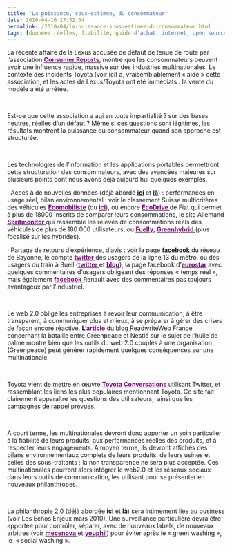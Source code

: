 ```yaml
---
title: "La puissance, sous-estimée, du consommateur"
date: 2010-04-16 17:52:04
permalink: /2010/04/la-puissance-sous-estimee-du-consommateur.html
tags: [données réelles, fiabilité, guide d'achat, internet, open source, partage de données, transition générationnelle, twitter]
---
```


<p class="MsoNormal"><span>La récente affaire de la Lexus accusée de défaut de tenue de route par l’association <a href="http://blogs.consumerreports.org/cars/2010/04/consumer-reports-2010-lexus-gx-dont-buy-safety-risk.html"><font color="#800080"><strong>Consumer Reports</strong></font></a>, montre que les consommateurs peuvent avoir une influence rapide, massive sur des industries multinationales. Le contexte des incidents Toyota (voir ici) a, vraisemblablement « aidé » cette association, et les actes de Lexus/Toyota ont été immédiats : la vente du modèle a été arrétée. </span></p> <p class="MsoNormal"><span> </span></p> <p class="MsoNormal"><span>Est-ce que cette association a agi en toute impartialité ? sur des bases neutres, réelles d’un défaut ? Même si ces questions sont légitimes, les résultats montrent la puissance du consommateur quand son approche est structurée.</span></p> <p class="MsoNormal"><span> </span></p> <p class="MsoNormal"><span>Les technologies de l’information et les applications portables permettront cette structuration des consommateurs, avec des avancées majeures sur plusieurs points dont nous avons déjà aujourd'hui quelques exemples.</span></p> <p class="MsoNormal"><span> </span></p>  <!--more-->  <p class="MsoNormal"><span><span>·<span>		 </span></span></span><span dir="ltr"><span>Accès à de nouvelles données (déjà abordé <strong><a href="https://gabrielplassat.github.io/transportsdufutur/2010/01/quand-viendra-lheure-de-la-connaissance-des-emissions-reelles.html" target="_blank">ici</a></strong> et <strong><a href="https://gabrielplassat.github.io/transportsdufutur/2010/01/le-telephone-te-guidera.html" target="_blank">là</a></strong>) : performances en usage réel, bilan environnemental : voir le classement Suisse multicritères des véhicules <a href="http://download.macrofocus.com/infoscope/InfoScope.cgi?fileURL=ATE%20EcoMobiListe%20PW%20Fev%202010%20Web.mis"><font color="#800080"><strong>Ecomobiliste</strong></font></a> (ou <a href="http://www.ate.ch/fr/politique-campagnes/guides-pratiques/ecomobiliste/ecomobiliste-interactive.html"><font color="#800080"><strong>ici</strong></font></a>), ou encore <a href="http://www.fiat.com/ecodrive/fr/default.htm"><font color="#800080"><strong>EcoDrive </strong></font></a>de Fiat qui permet à plus de 18000 inscrits de comparer leurs consommations, le site Allemand <a href="http://www.spritmonitor.de/en/"><font color="#800080"><strong>Spritmonitor</strong> </font></a>qui rassemble les relevés de consommations réels des véhicules de plus de 180 000 utilisateurs, ou <a href="http://www.fuelly.com/"><font color="#800080"><strong>Fuelly</strong></font></a>, <a href="http://www.greenhybrid.com/compare/mileage/"><font color="#800080"><strong>Greenhybrid</strong> </font></a>(plus focalisé sur les hybrides).</span></span></p> <p class="MsoNormal"><span><span>·<span>		 </span></span></span><span dir="ltr"><span>Partage de retours d’expérience, d’avis : voir la page <a href="http://www.facebook.com/pages/CHRONOBUS-un-nouveau-reseau-pour-une-mobilite-durable-sur-le-BAB/113916394232#!/pages/CHRONOBUS-un-nouveau-reseau-pour-une-mobilite-durable-sur-le-BAB/113916394232?v=wall"><strong>facebook</strong> </a>du réseau de Bayonne, le compte <a href="http://twitter.com/ligne13"><font color="#800080"><strong>twitter</strong> </font></a>des usagers de la ligne 13 du métro, ou des usagers du train à Bueil (<a href="http://twitter.com/Asso_gare_bueil"><font color="#800080"><strong>twitter</strong> </font></a>et <a href="http://bueiltoutevapeure.blogspot.com/"><font color="#800080"><strong>blog</strong></font></a>), la page facebook d’<a href="http://www.facebook.com/eurostar"><font color="#800080"><strong>eurostar</strong></font></a> avec quelques commentaires d’usagers obligeant des réponses « temps réel », mais également <a href="http://www.facebook.com/renault?v=app_2373072738"><font color="#800080"><strong>facebook</strong> </font></a>Renault avec des commentaires pas toujours avantageux par l’industriel.</span></span></p> <p class="MsoNormal"><span> </span></p> <p class="MsoNormal"><span>Le web 2.0 oblige les entreprises à revoir leur communication, à être transparent, à communiquer plus et mieux, à se préparer à gérer des crises de façon encore réactive. <strong>L’</strong><a href="http://fr.readwriteweb.com/2010/03/30/a-la-une/greenpeace-nestl-sur-facebook-lart-de-guerre/"><font color="#800080"><strong>article</strong></font></a> du blog ReadwriteWeb France concernant la bataille entre Greenpeace et Nestlé sur le sujet de l’huile de palme montre bien que les outils du web 2.0 couplés à une organisation (Greenpeace) peut générer rapidement quelques conséquences sur une multinationale. </span></p> <p class="MsoNormal"><span> </span></p> <p class="MsoNormal"><span>Toyota vient de mettre en œuvre <a href="http://toyotaconversations.com/"><font color="#800080"><strong>Toyota Conversations</strong></font></a> utilisant Twitter, et rassemblant les liens les plus populaires mentionnant Toyota. Ce site fait clairement apparaître les questions des utilisateurs,<span>  </span>ainsi que les campagnes de rappel prévues.</span></p> <p class="MsoNormal"><span> </span></p> <p class="MsoNormal"><span>A court terme, les multinationales devront donc apporter un soin particulier à la fiabilité de leurs produits, aux performances réelles des produits, et à respecter leurs engagements. A moyen terme, ils devront affichés des bilans environnementaux complets de leurs produits, de leurs usines et celles des sous-traitants ; la non transparence ne sera plus acceptée. Ces multinationales pourront alors intégrer le web2.0 et les réseaux sociaux dans leurs outils de communication, les utilisant pour se présenter en nouveaux philanthropes.</span></p> <p class="MsoNormal"><span> </span></p> <p class="MsoNormal"><span>La philanthropie 2.0 (déjà abordée <strong><a href="https://gabrielplassat.github.io/transportsdufutur/2010/03/il-parait-que-pepsi-pourrait-financer-des-motos-hybrides-.html" target="_blank">ici</a></strong> et <strong><a href="https://gabrielplassat.github.io/transportsdufutur/2010/02/is-it-business-or-philanthropy-.html" target="_blank">là</a></strong>) sera intimement liée au business (voir Les Echos Enjeux mars 2010). Une surveillance particulière devra être apportée pour contrôler, séparer, avec de nouveaux labels, de nouveaux arbitres (voir <a href="http://www.mecenova.org/"><font color="#800080"><strong>mecenova</strong> </font></a>et <a href="http://www.youphil.com/fr/theme/10?ypcli=ano"><font color="#800080"><strong>youphil</strong></font></a>) pour éviter après le « green washing », le  « social washing ».</span></p>
